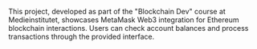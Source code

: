 
This project, developed as part of the "Blockchain Dev" course at Medieinstitutet, 
showcases MetaMask Web3 integration for Ethereum blockchain interactions.
Users can check account balances and process transactions through the provided interface.
